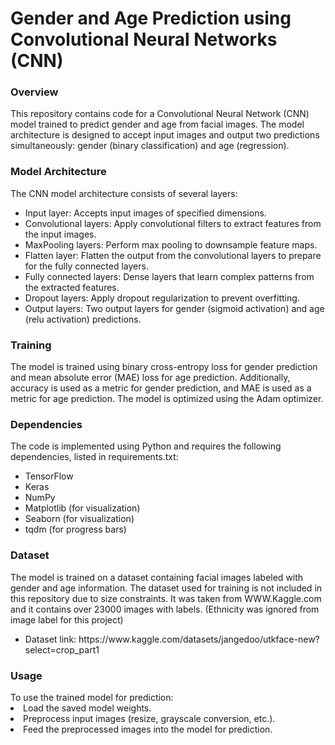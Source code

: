<h1>Gender and Age Prediction using Convolutional Neural Networks (CNN)</h1>

<h3>Overview</h3>
This repository contains code for a Convolutional Neural Network (CNN) model trained to predict gender and age from facial images. The model architecture is designed to accept input images and output two predictions simultaneously: gender (binary classification) and age (regression).

<h3>Model Architecture</h3>
The CNN model architecture consists of several layers:

<ul>
<li>Input layer: Accepts input images of specified dimensions.</li>
<li>Convolutional layers: Apply convolutional filters to extract features from the input images.</li>
<li>MaxPooling layers: Perform max pooling to downsample feature maps.</li>
<li>Flatten layer: Flatten the output from the convolutional layers to prepare for the fully connected layers.</li>
<li>Fully connected layers: Dense layers that learn complex patterns from the extracted features.</li>
<li>Dropout layers: Apply dropout regularization to prevent overfitting.</li>
<li>Output layers: Two output layers for gender (sigmoid activation) and age (relu activation) predictions.</li>
</ul>
  
<h3>Training</h3>
The model is trained using binary cross-entropy loss for gender prediction and mean absolute error (MAE) loss for age prediction. Additionally, accuracy is used as a metric for gender prediction, and MAE is used as a metric for age prediction. The model is optimized using the Adam optimizer.

<h3>Dependencies</h3>
The code is implemented using Python and requires the following dependencies, listed in requirements.txt:
<ul>
<li>TensorFlow</li>
<li>Keras</li>
<li>NumPy</li>
<li>Matplotlib (for visualization)</li>
<li>Seaborn (for visualization)</li>
<li>tqdm (for progress bars)</li></ul>

<h3>Dataset</h3>
The model is trained on a dataset containing facial images labeled with gender and age information. The dataset used for training is not included in this repository due to size constraints. It was taken from WWW.Kaggle.com and it contains over 23000 images with labels. (Ethnicity was ignored from image label for this project)

<ul><li>Dataset link: https://www.kaggle.com/datasets/jangedoo/utkface-new?select=crop_part1</li></ul>

<h3>Usage</h3>
To use the trained model for prediction:

<li>Load the saved model weights.</li>
<li>Preprocess input images (resize, grayscale conversion, etc.).</li>
<li>Feed the preprocessed images into the model for prediction.</li>

